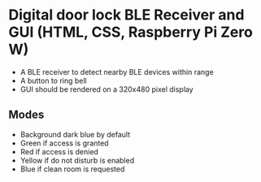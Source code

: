 # Digital door lock BLE Receiver and GUI (HTML, CSS, Raspberry Pi Zero W)

- A BLE receiver to detect nearby BLE devices within range
- A button to ring bell
- GUI should be rendered on a 320x480 pixel display

## Modes
- Background dark blue by default
- Green if access is granted
- Red if access is denied
- Yellow if do not disturb is enabled
- Blue if clean room is requested

